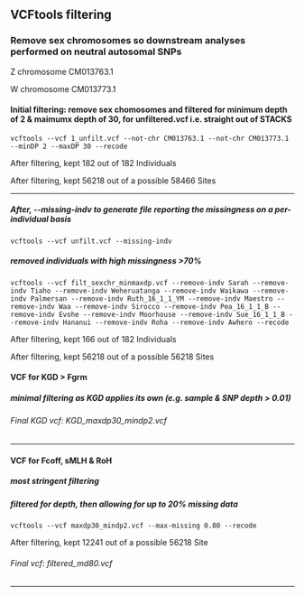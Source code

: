 ## VCFtools filtering

### Remove sex chromosomes so downstream analyses performed on neutral autosomal SNPs

Z chromosome CM013763.1

W chromosome CM013773.1


#### Initial filtering: remove sex chomosomes and filtered for minimum depth of 2 & maimumx depth of 30, for unfiltered.vcf i.e. straight out of STACKS

`vcftools --vcf 1_unfilt.vcf --not-chr CM013763.1 --not-chr CM013773.1 --minDP 2 --maxDP 30 --recode`

After filtering, kept 182 out of 182 Individuals

After filtering, kept 56218 out of a possible 58466 Sites

***

##### After, --missing-indv to generate file reporting the missingness on a per-individual basis

`vcftools --vcf unfilt.vcf --missing-indv`

##### removed individuals with high missingness >70%

`vcftools --vcf filt_sexchr_minmaxdp.vcf --remove-indv Sarah --remove-indv Tiaho --remove-indv Weheruatanga --remove-indv Waikawa --remove-indv Palmersan --remove-indv Ruth_16_1_1_YM --remove-indv Maestro --remove-indv Waa --remove-indv Sirocco --remove-indv Pea_16_1_1_B --remove-indv Evohe --remove-indv Moorhouse --remove-indv Sue_16_1_1_B --remove-indv Hananui --remove-indv Roha --remove-indv Awhero --recode`

After filtering, kept 166 out of 182 Individuals

After filtering, kept 56218 out of a possible 56218 Sites

#### VCF for KGD > Fgrm
##### minimal filtering as KGD applies its own (e.g. sample & SNP depth > 0.01)
###### Final KGD vcf: KGD_maxdp30_mindp2.vcf

***

#### VCF for Fcoff, sMLH & RoH 
##### most stringent filtering
##### filtered for depth, then allowing for up to 20% missing data

`vcftools --vcf maxdp30_mindp2.vcf --max-missing 0.80 --recode`

After filtering, kept 12241 out of a possible 56218 Site

###### Final vcf: filtered_md80.vcf

***
